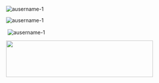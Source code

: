 <p align="left"> <img src="https://komarev.com/ghpvc/?username=ausername-1&label=Profile%20views&color=0e75b6&style=flat" alt="ausername-1" /> </p>

<p><img align="center" src="https://github-readme-stats.vercel.app/api/top-langs?username=ausername-1&show_icons=true&locale=en&layout=compact" alt="ausername-1" /></p>

<p>&nbsp;<img align="center" src="https://github-readme-stats.vercel.app/api?username=ausername-1&show_icons=true&locale=en" alt="ausername-1" /></p>

<a href="https://www.abuseipdb.com/user/55701" title="AbuseIPDB is an IP address blacklist for webmasters and sysadmins to report IP addresses engaging in abusive behavior on their networks" alt="AbuseIPDB Contributor Badge">
	<img src="https://www.abuseipdb.com/contributor/55701.svg" height="100px" width="400">
</a>
